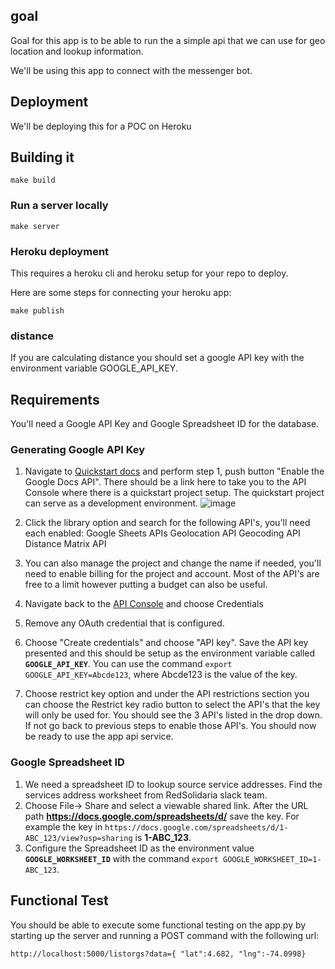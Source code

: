 ## goal
Goal for this app is to be able to run the a simple api that we can use for geo location and lookup information.

We'll be using this app to connect with the messenger bot.


## Deployment


We'll be deploying this for a POC on Heroku

## Building it

```
make build
```

### Run a server locally

```
make server
```

### Heroku deployment

This requires a heroku cli and heroku setup for your repo to deploy.

Here are some steps for connecting your heroku app:

```
make publish
```

### distance

If you are calculating distance you should set a google API key with the environment variable GOOGLE_API_KEY.

## Requirements

You'll need a Google API Key and Google Spreadsheet ID for the database.

### Generating Google API Key
1. Navigate to [Quickstart docs](https://developers.google.com/docs/api/quickstart/python) and perform step 1, push button "Enable the Google Docs API".  There should be a link here to take you to the API Console where there is a quickstart project setup. The quickstart project can serve as a development environment.
   ![image](https://user-images.githubusercontent.com/1907138/57985810-74e2ad00-7a22-11e9-9a0d-93bd774d5631.png)

1. Click the library option and search for the following API's, you'll need each enabled:
   Google Sheets APIs
   Geolocation API
   Geocoding API
   Distance Matrix API
1. You can also manage the project and change the name if needed, you'll need to enable billing for the project and account.
   Most of the API's are free to a limit however putting a budget can also be useful.
1. Navigate back to the [API Console](https://console.developers.google.com/apis/dashboard) and choose Credentials
1. Remove any OAuth credential that is configured.
1. Choose "Create credentials" and choose "API key". Save the API key presented and this should be setup as the environment variable called **`GOOGLE_API_KEY`**. You can use the command `export GOOGLE_API_KEY=Abcde123`, where Abcde123 is the value of the key.
1. Choose restrict key option and under the API restrictions section you can choose the Restrict key radio button to select the API's that the key will only be used for. You should see the 3 API's listed in the drop down. If not go back to previous steps to enable those API's. You should now be ready to use the app api service.

### Google Spreadsheet ID
1. We need a spreadsheet ID to lookup source service addresses. Find the services address worksheet from RedSolidaria slack team.
1. Choose File-> Share and select a viewable shared link. After the URL path **https://docs.google.com/spreadsheets/d/** save the key. For example the key in `https://docs.google.com/spreadsheets/d/1-ABC_123/view?usp=sharing` is **1-ABC_123**.
1. Configure the Spreadsheet ID as the environment value **`GOOGLE_WORKSHEET_ID`** with the command `export GOOGLE_WORKSHEET_ID=1-ABC_123`.

## Functional Test

You should be able to execute some functional testing on the app.py by starting up the server and running a POST command with the following url:

```
http://localhost:5000/listorgs?data={ "lat":4.682, "lng":-74.0998}
```
